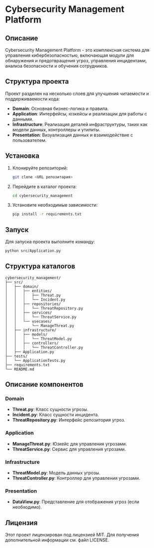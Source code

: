 
# Cybersecurity Management Platform

## Описание
Cybersecurity Management Platform - это комплексная система для управления кибербезопасностью, включающая модули для обнаружения и предотвращения угроз, управления инцидентами, анализа безопасности и обучения сотрудников.

## Структура проекта
Проект разделен на несколько слоев для улучшения читаемости и поддерживаемости кода:

- **Domain**: Основная бизнес-логика и правила.
- **Application**: Интерфейсы, юзкейсы и реализации для работы с данными.
- **Infrastructure**: Реализация деталей инфраструктуры, таких как модели данных, контроллеры и утилиты.
- **Presentation**: Визуализация данных и взаимодействие с пользователем.

## Установка
1. Клонируйте репозиторий:
    ```bash
    git clone <URL репозитария>
    ```
2. Перейдите в каталог проекта:
    ```bash
    cd cybersecurity_management
    ```
3. Установите необходимые зависимости:
    ```bash
    pip install -r requirements.txt
    ```

## Запуск
Для запуска проекта выполните команду:
```bash
python src/Application.py
```

## Структура каталогов
```plaintext
cybersecurity_management/
├── src/
│   ├── domain/
│   │   ├── entities/
│   │   │   ├── Threat.py
│   │   │   └── Incident.py
│   │   ├── repositories/
│   │   │   └── ThreatRepository.py
│   │   ├── services/
│   │   │   └── ThreatService.py
│   │   └── usecases/
│   │       └── ManageThreat.py
│   ├── infrastructure/
│   │   ├── models/
│   │   │   └── ThreatModel.py
│   │   ├── controllers/
│   │   │   └── ThreatController.py
│   ├── Application.py
├── tests/
│   └── ApplicationTests.py
├── requirements.txt
└── README.md
```

## Описание компонентов
### Domain
- **Threat.py**: Класс сущности угрозы.
- **Incident.py**: Класс сущности инцидента.
- **ThreatRepository.py**: Интерфейс репозитория угроз.

### Application
- **ManageThreat.py**: Юзкейс для управления угрозами.
- **ThreatService.py**: Сервис для управления угрозами.

### Infrastructure
- **ThreatModel.py**: Модель данных угрозы.
- **ThreatController.py**: Контроллер для управления угрозами.

### Presentation
- **DataView.py**: Представление для отображения угроз (если необходимо).

## Лицензия
Этот проект лицензирован под лицензией MIT. Для получения дополнительной информации см. файл LICENSE.
